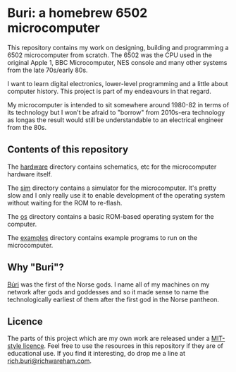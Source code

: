 # Buri: a homebrew 6502 microcomputer

This repository contains my work on designing, building and programming a 6502
microcomputer from scratch. The 6502 was the CPU used in the original Apple 1,
BBC Microcomputer, NES console and many other systems from the late 70s/early
80s.

I want to learn digital electronics, lower-level programming and a little about
computer history. This project is part of my endeavours in that regard.

My microcomputer is intended to sit somewhere around 1980-82 in terms of its
technology but I won't be afraid to "borrow" from 2010s-era technology as
longas the result would still be understandable to an electrical engineer from
the 80s.

## Contents of this repository

The [hardware](hardware/README.md) directory contains schematics, etc for the
microcomputer hardware itself.

The [sim](sim/README.md) directory contains a simulator for the microcomputer.
It's pretty slow and I only really use it to enable development of the
operating system without waiting for the ROM to re-flash.

The [os](os/README.md) directory contains a basic ROM-based operating system
for the computer.

The [examples](examples/README.md) directory contains example programs to run
on the microcomputer.

## Why "Buri"?

[Búri](http://en.wikipedia.org/wiki/B%C3%BAri) was the first of the Norse gods.
I name all of my machines on my network after gods and goddesses and so it made
sense to name the technologically earliest of them after the first god in the
Norse pantheon.

## Licence

The parts of this project which are my own work are released under a
[MIT-style licence](COPYING.txt). Feel free to use the resources in this
repository if they are of educational use. If you find it interesting, do drop
me a line at rich.buri@richwareham.com.

